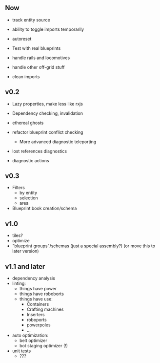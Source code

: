 ## Now

- track entity source

- ability to toggle imports temporarily
- autoreset


- Test with real blueprints


- handle rails and locomotives
- handle other off-grid stuff
- clean imports

## v0.2

- Lazy properties, make less like rxjs
- Dependency checking, invalidation

- ethereal ghosts
- refactor blueprint conflict checking
    - More advanced diagnostic teleporting

- lost references diagnostics
- diagnostic actions

## v0.3

- Filters
    - by entity
    - selection
    - area
- Blueprint book creation/schema

## v1.0

- tiles?
- optimize
- "blueprint groups"/schemas (just a special assembly?) (or move this to later version)

## v1.1 and later

- dependency analysis
- linting:
    - things have power
    - things have roboborts
    - things have use:
        - Containers
        - Crafting machines
        - Inserters
        - roboports
        - powerpoles
        - ...
- auto optimization:
    - belt optimizer
    - bot staging optimizer (!)
- unit tests
    - ???
